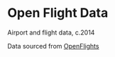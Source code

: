# Open Flight Data

Airport and flight data, c.2014

Data sourced from [OpenFlights](https://openflights.org/data.html)